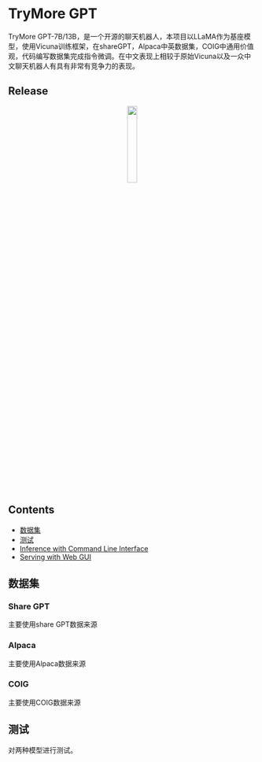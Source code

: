 # TryMore GPT

TryMore GPT-7B/13B，是一个开源的聊天机器人，本项目以LLaMA作为基座模型，使用Vicuna训练框架，在shareGPT，Alpaca中英数据集，COIG中通用价值观，代码编写数据集完成指令微调。在中文表现上相较于原始Vicuna以及一众中文聊天机器人有具有非常有竞争力的表现。

## Release

<p align="center">
<a href="https://vicuna.lmsys.org"><img src="assets/vicuna_logo.jpeg" width="20%"></a>

## Contents
- [数据集](#数据集)
- [测试](#model-weights)
- [Inference with Command Line Interface](#inference-with-command-line-interface)
- [Serving with Web GUI](#serving-with-web-gui)

## 数据集

### Share GPT
主要使用share GPT数据来源

### Alpaca
主要使用Alpaca数据来源

### COIG
主要使用COIG数据来源

## 测试
对两种模型进行测试。
